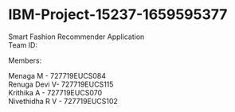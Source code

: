 # IBM-Project-15237-1659595377
Smart Fashion Recommender Application  <br/>
Team ID:

Members:

Menaga M  - 727719EUCS084 <br/>
Renuga Devi V- 727719EUCS115 <br/>
Krithika A - 727719EUCS070  <br/>
Nivethidha R V - 727719EUCS102  <br/>
